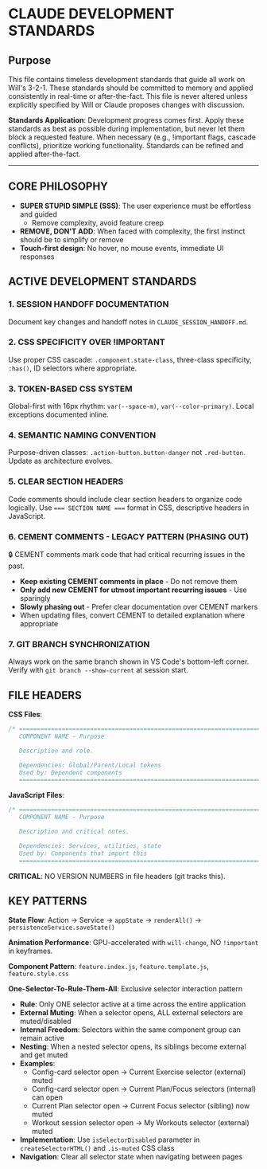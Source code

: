 # CLAUDE DEVELOPMENT STANDARDS

## Purpose

This file contains timeless development standards that guide all work on Will's 3-2-1. These standards should be committed to memory and applied consistently in real-time or after-the-fact. This file is never altered unless explicitly specified by Will or Claude proposes changes with discussion.

**Standards Application**: Development progress comes first. Apply these standards as best as possible during implementation, but never let them block a requested feature. When necessary (e.g., !important flags, cascade conflicts), prioritize working functionality. Standards can be refined and applied after-the-fact.

---

## CORE PHILOSOPHY
- **SUPER STUPID SIMPLE (SSS)**: The user experience must be effortless and guided
  - Remove complexity, avoid feature creep
- **REMOVE, DON'T ADD**: When faced with complexity, the first instinct should be to simplify or remove
- **Touch-first design**: No hover, no mouse events, immediate UI responses

## ACTIVE DEVELOPMENT STANDARDS

### 1. SESSION HANDOFF DOCUMENTATION
Document key changes and handoff notes in `CLAUDE_SESSION_HANDOFF.md`.

### 2. CSS SPECIFICITY OVER !IMPORTANT
Use proper CSS cascade: `.component.state-class`, three-class specificity, `:has()`, ID selectors where appropriate.

### 3. TOKEN-BASED CSS SYSTEM
Global-first with 16px rhythm: `var(--space-m)`, `var(--color-primary)`. Local exceptions documented inline.

### 4. SEMANTIC NAMING CONVENTION
Purpose-driven classes: `.action-button.button-danger` not `.red-button`. Update as architecture evolves.

### 5. CLEAR SECTION HEADERS
Code comments should include clear section headers to organize code logically. Use `=== SECTION NAME ===` format in CSS, descriptive headers in JavaScript.

### 6. CEMENT COMMENTS - LEGACY PATTERN (PHASING OUT)
🔒 CEMENT comments mark code that had critical recurring issues in the past.
- **Keep existing CEMENT comments in place** - Do not remove them
- **Only add new CEMENT for utmost important recurring issues** - Use sparingly
- **Slowly phasing out** - Prefer clear documentation over CEMENT markers
- When updating files, convert CEMENT to detailed explanation where appropriate

### 7. GIT BRANCH SYNCHRONIZATION
Always work on the same branch shown in VS Code's bottom-left corner. Verify with `git branch --show-current` at session start.

## FILE HEADERS

**CSS Files**:
```css
/* ==========================================================================
   COMPONENT NAME - Purpose

   Description and role.

   Dependencies: Global/Parent/Local tokens
   Used by: Dependent components
   ========================================================================== */
```

**JavaScript Files**:
```javascript
/* ==========================================================================
   COMPONENT NAME - Purpose

   Description and critical notes.

   Dependencies: Services, utilities, state
   Used by: Components that import this
   ========================================================================== */
```

**CRITICAL**: NO VERSION NUMBERS in file headers (git tracks this).

## KEY PATTERNS

**State Flow**: Action → Service → `appState` → `renderAll()` → `persistenceService.saveState()`

**Animation Performance**: GPU-accelerated with `will-change`, NO `!important` in keyframes.

**Component Pattern**: `feature.index.js`, `feature.template.js`, `feature.style.css`

**One-Selector-To-Rule-Them-All**: Exclusive selector interaction pattern
- **Rule**: Only ONE selector active at a time across the entire application
- **External Muting**: When a selector opens, ALL external selectors are muted/disabled
- **Internal Freedom**: Selectors within the same component group can remain active
- **Nesting**: When a nested selector opens, its siblings become external and get muted
- **Examples**:
  - Config-card selector open → Current Exercise selector (external) muted
  - Config-card selector open → Current Plan/Focus selectors (internal) can open
  - Current Plan selector open → Current Focus selector (sibling) now muted
  - Workout session selector open → My Workouts selector (external) muted
- **Implementation**: Use `isSelectorDisabled` parameter in `createSelectorHTML()` and `.is-muted` CSS class
- **Navigation**: Clear all selector state when navigating between pages
